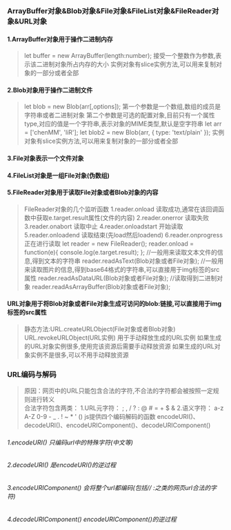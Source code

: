 ### ArrayBuffer对象&Blob对象&File对象&FileList对象&FileReader对象&URL对象

#### 1.ArrayBuffer对象用于操作二进制内存
  >   let buffer = new ArrayBuffer(length:number);
      接受一个整数作为参数,表示该二进制对象所占内存的大小
      实例对象有slice实例方法,可以用来复制对象的一部分或者全部

#### 2.Blob对象用于操作二进制文件
  >   let blob = new Blob(arr[,options]);
      第一个参数是一个数组,数组的成员是字符串或者二进制对象
      第二个参数是可选的配置对象,目前只有一个属性type,对应的值是一个字符串,表示对象的MIME类型,默认是空字符串
      let arr = ['chenMM', 'liR'];
      let blob2 = new Blob(arr, {
          type: 'text/plain'
      });
      实例对象有slice实例方法,可以用来复制对象的一部分或者全部
      
#### 3.File对象表示一个文件对象

#### 4.FileList对象是一组File对象(伪数组)   

#### 5.FileReader对象用于读取File对象或者Blob对象的内容
  >   FileReader对象的几个监听函数
      1.reader.onload  读取成功,通常在该回调函数中获取e.target.result属性(文件的内容)
      2.reader.onerror 读取失败
      3.reader.onabort 读取中止
      4.reader.onloadstart 开始读取
      5.reader.onloadend   读取结束(先load然后loadend)
      6.reader.onprogress  正在进行读取
      let reader = new FileReader();
      reader.onload = function(e){
        console.log(e.target.result);
      };
      //一般用来读取文本文件的信息,得到文本的字符串
      reader.readAsText(Blob对象或者File对象);
      //一般用来读取图片的信息,得到base64格式的字符串,可以直接用于img标签的src属性
      reader.readAsDataURL(Blob对象或者File对象);
      //读取得到二进制对象
      reader.readAsArrayBuffer(Blob对象或者File对象);     
#### URL对象用于将Blob对象或者File对象生成可访问的blob:链接,可以直接用于img标签的src属性
  >   静态方法:URL.createURLObject(File对象或者Blob对象)
              URL.revokeURLObject(URL实例) 用于手动释放生成的URL实例
              如果生成的URL对象实例很多,使用完该资源后需要手动释放资源
              如果生成的URL对象实例不是很多,可以不用手动释放资源
              

### URL编码与解码
  >原因：网页中的URL只能包含合法的字符,不合法的字符都会被按照一定规则进行转义              
  合法字符包含两类：
  1.URL元字符：   ;  ,  /  ?  :  @  #  =  +  $  &
  2.语义字符：    a-z A-Z 0-9 -  _  .  !  ~  *  '  ()
  js提供四个编码解码的函数
  encodeURI()、decodeURI()、encodeURIComponent()、decodeURIComponent()
  
  
  ###### 1.encodeURI() 只编码url中的特殊字符(中文等)
  
  ###### 2.decodeURI() 是encodeURI()的逆过程
  
  ###### 3.encodeURIComponent() 会将整个url都编码(包括// :之类的网页url合法的字符)
  
  ###### 4.decodeURIComponent() encodeURIComponent()的逆过程
  
                

      
    

